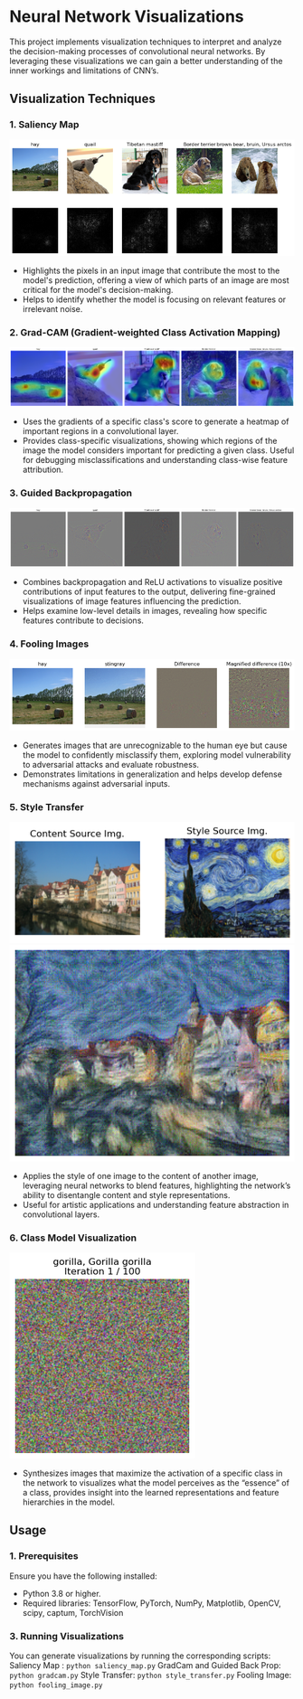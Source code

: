 # Neural Network Visualizations
This project implements visualization techniques to interpret and analyze the decision-making processes of convolutional neural networks. By leveraging these visualizations we can gain a better understanding of the inner workings and limitations of CNN’s.

## Visualization Techniques

### 1. Saliency Map
![Alt text](visualization/saliency_map.png)
* Highlights the pixels in an input image that contribute the most to the model's prediction, offering a view of which parts of an image are most critical for the model's decision-making.
* Helps to identify whether the model is focusing on relevant features or irrelevant noise.

### 2. Grad-CAM (Gradient-weighted Class Activation Mapping)
![Alt text](visualization/gradcam.png)
* Uses the gradients of a specific class's score to generate a heatmap of important regions in a convolutional layer.
* Provides class-specific visualizations, showing which regions of the image the model considers important for predicting a given class. Useful for debugging misclassifications and understanding class-wise feature attribution.

### 3. Guided Backpropagation
![Alt text](visualization/guided_backprop.png)
* Combines backpropagation and ReLU activations to visualize positive contributions of input features to the output, delivering fine-grained visualizations of image features influencing the prediction.
* Helps examine low-level details in images, revealing how specific features contribute to decisions.

### 4. Fooling Images
![Alt text](visualization/fooling_image.png)
* Generates images that are unrecognizable to the human eye but cause the model to confidently misclassify them, exploring model vulnerability to adversarial attacks and evaluate robustness.
* Demonstrates limitations in generalization and helps develop defense mechanisms against adversarial inputs.

### 5. Style Transfer
![Alt text](styles_images/starry_tubingen_before.png)
![Alt text](styles_images/starry_tubingen.png)
* Applies the style of one image to the content of another image, leveraging neural networks to blend features, highlighting the network’s ability to disentangle content and style representations.
* Useful for artistic applications and understanding feature abstraction in convolutional layers.

### 6. Class Model Visualization
![Alt text](visualization/class_visualization_iter_1.png)
* Synthesizes images that maximize the activation of a specific class in the network to visualizes what the model perceives as the “essence” of a class, provides insight into the learned representations and feature hierarchies in the model.

## Usage 
### 1. Prerequisites
Ensure you have the following installed:
* Python 3.8 or higher.
* Required libraries: TensorFlow, PyTorch, NumPy, Matplotlib, OpenCV, scipy, captum, TorchVision

### 3. Running Visualizations
You can generate visualizations by running the corresponding scripts:
Saliency Map : ```python saliency_map.py```
GradCam and Guided Back Prop: ```python gradcam.py```
Style Transfer: ```python style_transfer.py```
Fooling Image: ```python fooling_image.py```







